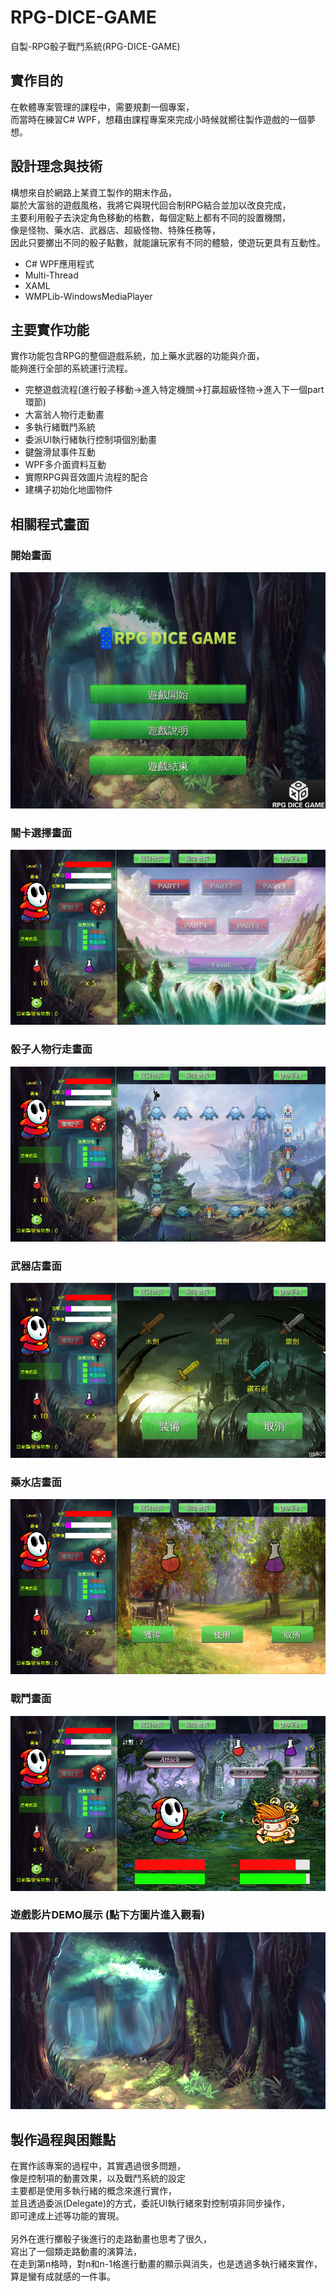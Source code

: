 # RPG-DICE-GAME
自製-RPG骰子戰鬥系統(RPG-DICE-GAME)

## 實作目的
在軟體專案管理的課程中，需要規劃一個專案，<br>
而當時在練習C# WPF，想藉由課程專案來完成小時候就嚮往製作遊戲的一個夢想。<br>

## 設計理念與技術
構想來自於網路上某資工製作的期末作品，<br>
屬於大富翁的遊戲風格，我將它與現代回合制RPG結合並加以改良完成，<br>
主要利用骰子去決定角色移動的格數，每個定點上都有不同的設置機關，<br>
像是怪物、藥水店、武器店、超級怪物、特殊任務等，<br>
因此只要擲出不同的骰子點數，就能讓玩家有不同的體驗，使遊玩更具有互動性。<br>
- C# WPF應用程式
- Multi-Thread
- XAML
- WMPLib-WindowsMediaPlayer

## 主要實作功能
實作功能包含RPG的整個遊戲系統，加上藥水武器的功能與介面，<br>
能夠進行全部的系統運行流程。
- 完整遊戲流程(進行骰子移動->進入特定機關->打贏超級怪物->進入下一個part環節)
- 大富翁人物行走動畫
- 多執行緒戰鬥系統
- 委派UI執行緒執行控制項個別動畫
- 鍵盤滑鼠事件互動
- WPF多介面資料互動
- 實際RPG與音效圖片流程的配合
- 建構子初始化地圖物件

## 相關程式畫面
### 開始畫面<br>
<img src="https://github.com/lfre84216/RPG-DICE-GAME/blob/main/1.png">
<br>

### 關卡選擇畫面<br>
<img src="https://github.com/lfre84216/RPG-DICE-GAME/blob/main/2.png">
<br>

### 骰子人物行走畫面<br>
<img src="https://github.com/lfre84216/RPG-DICE-GAME/blob/main/3.png">
<br>

### 武器店畫面<br>
<img src="https://github.com/lfre84216/RPG-DICE-GAME/blob/main/4.png">
<br>

### 藥水店畫面<br>
<img src="https://github.com/lfre84216/RPG-DICE-GAME/blob/main/5.png">
<br>

### 戰鬥畫面<br>
<img src="https://github.com/lfre84216/RPG-DICE-GAME/blob/main/6.png">
<br>

### 遊戲影片DEMO展示 (點下方圖片進入觀看)
[![IMAGE ALT TEXT HERE](https://github.com/lfre84216/RPG-DICE-GAME/blob/main/%E9%81%8A%E6%88%B2%E6%A8%99%E9%A1%8C%E8%83%8C%E6%99%AF.JPG)](https://www.youtube.com/watch?v=EHohVcn1hmE)

## 製作過程與困難點
在實作該專案的過程中，其實遇過很多問題，<br>
像是控制項的動畫效果，以及戰鬥系統的設定<br>
主要都是使用多執行緒的概念來進行實作，<br>
並且透過委派(Delegate)的方式，委託UI執行緒來對控制項非同步操作，<br>
即可達成上述等功能的實現。<br><br>
另外在進行擲骰子後進行的走路動畫也思考了很久，<br>
寫出了一個類走路動畫的演算法，<br>
在走到第n格時，對n和n-1格進行動畫的顯示與消失，也是透過多執行緒來實作，<br>
算是蠻有成就感的一件事。<br>
